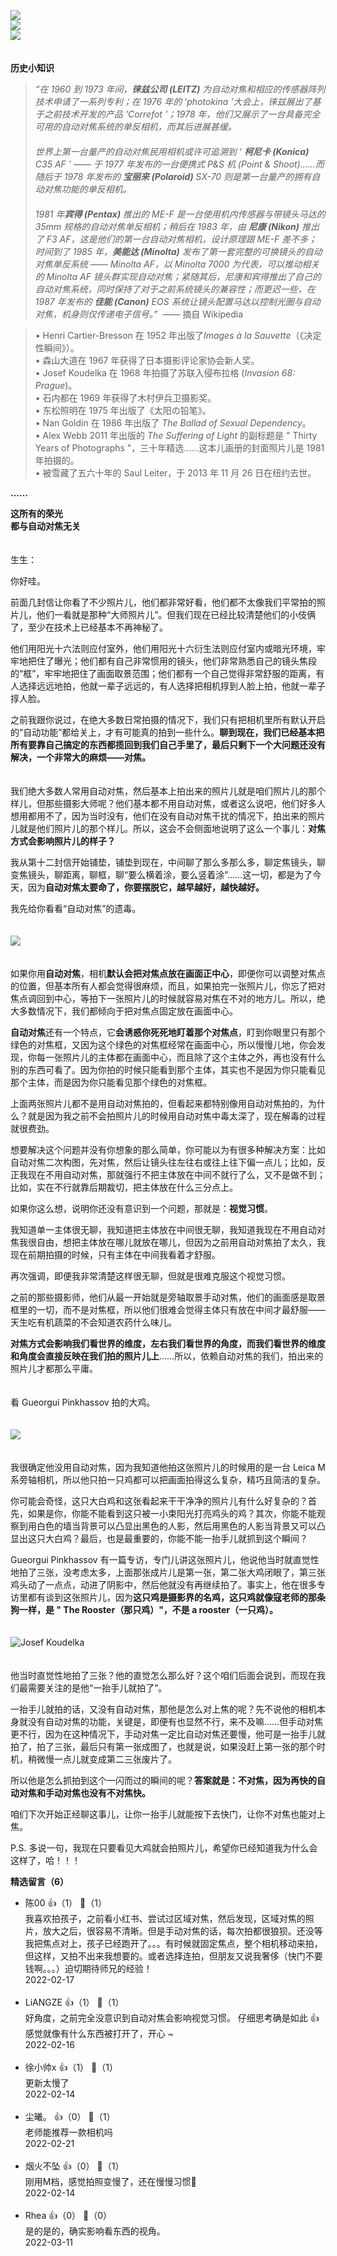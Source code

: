 [![](https://static001.geekbang.org/resource/image/05/71/05b7fb92d1e03b1cb9e4f17cd74e4571.jpg?wh=750x360)](http://time.geekbang.org/column/article/483604)  
[![](https://static001.geekbang.org/resource/image/52/97/52d1330a1a0c4587efdb9368c7cc3697.jpg?wh=750x360)](http://time.geekbang.org/column/article/483655)  
[![](https://static001.geekbang.org/resource/image/f9/e1/f9b471bc00586573dbd83ed3fd9050e1.jpg?wh=750x360)](http://time.geekbang.org/column/article/485497)  
　

**历史小知识**

> *“在 1960 到 1973 年间，**徕兹公司 (LEITZ)** 为自动对焦和相应的传感器阵列技术申请了一系列专利；在 1976 年的 'photokina '大会上，徕兹展出了基于之前技术开发的产品 'Correfot '；1978 年，他们又展示了一台具备完全可用的自动对焦系统的单反相机，而其后进展甚缓。*  
> 　  
> *世界上第一台量产的自动对焦民用相机或许可追溯到 ‘ **柯尼卡 (Konica)** C35 AF ’ —— 于 1977 年发布的一台便携式 P&amp;S 机 (Point &amp; Shoot)……而随后于 1978 年发布的 **宝丽来 (Polaroid)** SX-70 则是第一台量产的拥有自动对焦功能的单反相机。*  
> 　  
> *1981 年**宾得 (Pentax)** 推出的 ME-F 是一台使用机内传感器与带镜头马达的 35mm 规格的自动对焦单反相机；稍后在 1983 年，由 **尼康 (Nikon)** 推出了 F3 AF，这是他们的第一台自动对焦相机，设计原理跟 ME-F 差不多；时间到了 1985 年，**美能达 (Minolta)** 发布了第一套完整的可换镜头的自动对焦单反系统 —— Minolta AF，以 Minolta 7000 为代表，可以推动相关的 Minolta AF 镜头群实现自动对焦；紧随其后，尼康和宾得推出了自己的自动对焦系统，同时保持了对于之前系统镜头的兼容性；而更迟一些，在 1987 年发布的 **佳能 (Canon)** EOS 系统让镜头配置马达以控制光圈与自动对焦，机身则仅传递电子信号。”*  —— 摘自 Wikipedia

> • Henri Cartier-Bresson 在 1952 年出版了*Images à la Sauvette*（《决定性瞬间》）。  
> • 森山大道在 1967 年获得了日本摄影评论家协会新人奖。   
> • Josef Koudelka 在 1968 年拍摄了苏联入侵布拉格 (*Invasion 68: Prague*)。  
> • 石内都在 1969 年获得了木村伊兵卫摄影奖。  
> • 东松照明在 1975 年出版了《太阳の铅笔》。  
> • Nan Goldin 在 1986 年出版了 *The Ballad of Sexual Dependency*。  
> • Alex Webb 2011 年出版的 *The Suffering of Light* 的副标题是 " Thirty Years of Photographs "，三十年精选……这本儿画册的封面照片儿是 1981 年拍摄的。  
> • 被雪藏了五六十年的 Saul Leiter，于 2013 年 11 月 26 日在纽约去世。

**……**

**这所有的荣光**  
**都与自动对焦无关**

　  
生生：

你好哇。

前面几封信让你看了不少照片儿，他们都非常好看，他们都不太像我们平常拍的照片儿，他们一看就是那种“大师照片儿”。但我们现在已经比较清楚他们的小伎俩了，至少在技术上已经基本不再神秘了。

他们用阳光十六法则应付室外，他们用阳光十六衍生法则应付室内或暗光环境，牢牢地把住了曝光；他们都有自己非常惯用的镜头，他们非常熟悉自己的镜头焦段的“框”，牢牢地把住了画面取景范围；他们都有一个自己觉得非常舒服的距离，有人选择远远地拍，他就一辈子远远的，有人选择把相机㨃到人脸上拍，他就一辈子㨃人脸。

之前我跟你说过，在绝大多数日常拍摄的情况下，我们只有把相机里所有默认开启的“自动功能”都给关上，才有可能真的拍到一些什么。**聊到现在，我们已经基本把所有要靠自己搞定的东西都揽回到我们自己手里了，最后只剩下一个大问题还没有解决，一个非常大的麻烦——对焦。**

　  
我们绝大多数人常用自动对焦，然后基本上拍出来的照片儿就是咱们照片儿的那个样儿，但那些摄影大师呢？他们基本都不用自动对焦，或者这么说吧，他们好多人想用都用不了，因为当时没有，他们在没有自动对焦干扰的情况下，拍出来的照片儿就是他们照片儿的那个样儿。所以，这会不会侧面地说明了这么一个事儿：**对焦方式会影响照片儿的样子？**

我从第十二封信开始铺垫，铺垫到现在，中间聊了那么多那么多，聊定焦镜头，聊变焦镜头，聊距离，聊框，聊“要么横着涂，要么竖着涂”……这一切，都是为了今天，因为**自动对焦太要命了，你要摆脱它，越早越好，越快越好。**

我先给你看看“自动对焦”的遗毒。  
　

![](https://static001.geekbang.org/resource/image/da/ce/daff0051981a59bd6bc8dca9f07c92ce.jpg?wh=5100x1756)

　  
如果你用**自动对焦**，相机**默认会把对焦点放在画面正中心**，即便你可以调整对焦点的位置，但基本所有人都会觉得很麻烦，而且，如果拍完一张照片儿，你忘了把对焦点调回到中心，等拍下一张照片儿的时候就容易对焦在不对的地方儿。所以，绝大多数情况下，我们都倾向于把对焦点固定放在画面中心。

**自动对焦**还有一个特点，它**会诱惑你死死地盯着那个对焦点**，盯到你眼里只有那个绿色的对焦框，又因为这个绿色的对焦框经常在画面中心，所以慢慢儿地，你会发现，你每一张照片儿的主体都在画面中心，而且除了这个主体之外，再也没有什么别的东西可看了。因为你拍的时候只能看到那个主体，其实也不是因为你只能看见那个主体，而是因为你只能看见那个绿色的对焦框。

上面两张照片儿都不是用自动对焦拍的，但看起来都特别像用自动对焦拍的，为什么？就是因为我之前不会拍照片儿的时候用自动对焦中毒太深了，现在解毒的过程就很费劲。

想要解决这个问题并没有你想象的那么简单，你可能以为有很多种解决方案：比如自动对焦二次构图，先对焦，然后让镜头往左往右或往上往下偏一点儿；比如，反正我现在不用自动对焦，那就强行不把主体放在中间不就行了么，又不是做不到；比如，实在不行就靠后期裁切，把主体放在什么三分点上。

如果你这么想，说明你还没有意识到一个问题，那就是：**视觉习惯**。

我知道单一主体很无聊，我知道把主体放在中间很无聊，我知道我现在不用自动对焦我很自由，想把主体放在哪儿就放在哪儿，但因为之前用自动对焦拍了太久，我现在前期拍摄的时候，只有主体在中间我看着才舒服。

再次强调，即便我非常清楚这样很无聊，但就是很难克服这个视觉习惯。

之前的那些摄影师，他们从最一开始就是旁轴取景手动对焦，他们的画面感是取景框里的一切，而不是对焦框，所以他们很难会觉得主体只有放在中间才最舒服——天生吃有机蔬菜的不会知道农药什么味儿。

**对焦方式会影响我们看世界的维度，左右我们看世界的角度，而我们看世界的维度和角度会直接反映在我们拍的照片儿上**……所以，依赖自动对焦的我们，拍出来的照片儿才都那么平庸。  
　

看 Gueorgui Pinkhassov 拍的大鸡。  
　

![](https://static001.geekbang.org/resource/image/02/yy/02c5e3400268f69ba2c0d31e8a81c3yy.jpeg?wh=1491x1000)

　  
我很确定他没用自动对焦，因为我知道他拍这张照片儿的时候用的是一台 Leica M 系旁轴相机，所以他只拍一只鸡都可以把画面拍得这么复杂，精巧且简洁的复杂。

你可能会奇怪，这只大白鸡和这张看起来干干净净的照片儿有什么好复杂的？首先，如果是你，你能不能看到这只被一小束阳光打亮鸡头的鸡？其次，你能不能观察到用白色的墙当背景可以凸显出黑色的人影，然后用黑色的人影当背景又可以凸显出这只大白鸡？最后，也是最重要的，你能不能一抬手儿就抓到这个瞬间？

Gueorgui Pinkhassov 有一篇专访，专门儿讲这张照片儿，他说他当时就直觉性地拍了三张，没考虑太多，上面那张成片儿是第一张，第二张大鸡闭眼了，第三张鸡头动了一点点，动进了阴影中，然后他就没有再继续拍了。事实上，他在很多专访里都有谈到这张照片儿，因为**这只鸡是摄影界的名鸡，这只鸡就像寇老师的那条狗一样，是 " The Rooster（那只鸡）"，不是 a rooster（一只鸡）。**  
　

![](https://static001.geekbang.org/resource/image/18/65/18d1e0dcebd3b7e3bdf0b83a3d450165.jpeg?wh=1920x1246 "Josef Koudelka")

　  
他当时直觉性地拍了三张？他的直觉怎么那么好？这个咱们后面会说到，而现在我们最需要关注的是他“一抬手儿就拍了”。

一抬手儿就拍的话，又没有自动对焦，那他是怎么对上焦的呢？先不说他的相机本身就没有自动对焦的功能，关键是，即便有也显然不行，来不及嘛……但手动对焦更不行，因为在这种情况下，手动对焦一定比自动对焦还要慢，他可是一抬手儿就拍了，拍了三张，最后只有第一张成图了，也就是说，如果没赶上第一张的那个时机，稍微慢一点儿就变成第二三张废片了。

所以他是怎么抓拍到这个一闪而过的瞬间的呢？**答案就是：不对焦，因为再快的自动对焦和手动对焦也没有不对焦快。**

咱们下次开始正经聊这事儿，让你一抬手儿就能按下去快门，让你不对焦也能对上焦。

P.S. 多说一句，我现在只要看见大鸡就会拍照片儿，希望你已经知道我为什么会这样了，哈！！！
<div><strong>精选留言（6）</strong></div><ul>
<li><span>陈00</span> 👍（1） 💬（1）<div>我喜欢拍孩子，之前看小红书、尝试过区域对焦，然后发现，区域对焦的照片，放大之后，很容易不清晰。但是手动对焦的话，每次拍都很狼狈。还没等我把焦点对上，孩子已经跑开了。。。有时候就固定焦点，整个相机移动来拍，但这样，又拍不出来我想要的。或者选择连拍，但朋友又说我奢侈（快门不要钱啊。。。）迫切期待师兄的经验！</div>2022-02-17</li><br/><li><span>LiANGZE</span> 👍（1） 💬（1）<div>好角度，之前完全没意识到自动对焦会影响视觉习惯。
仔细思考确是如此 👍 感觉就像有什么东西被打开了，开心 ~</div>2022-02-16</li><br/><li><span>徐小帅x</span> 👍（1） 💬（1）<div>更新太慢了</div>2022-02-14</li><br/><li><span>尘曦。</span> 👍（0） 💬（1）<div>老师能推荐一款相机吗</div>2022-02-21</li><br/><li><span>烟火不坠</span> 👍（0） 💬（1）<div>刚用M档，感觉拍照变慢了，还在慢慢习惯🤣</div>2022-02-14</li><br/><li><span>Rhea</span> 👍（0） 💬（0）<div>是的是的，确实影响看东西的视角。</div>2022-03-11</li><br/>
</ul>